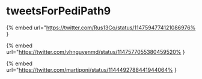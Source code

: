 # tweetsForPediPath9

{% embed url="https://twitter.com/Rus13Co/status/1147594774121086976% }

{% embed url="https://twitter.com/vhnguyenmd/status/1147577055380459520% }

{% embed url="https://twitter.com/martiponi/status/1144492788441944064% }

